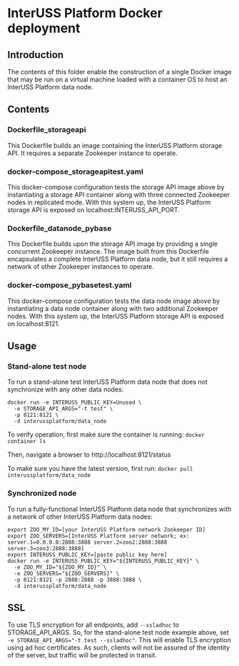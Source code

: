 # InterUSS Platform Docker deployment

## Introduction

The contents of this folder enable the construction of a single Docker image
that may be run on a virtual machine loaded with a container OS to host an
InterUSS Platform data node.

## Contents

### Dockerfile_storageapi

This Dockerfile builds an image containing the InterUSS Platform storage API. It
requires a separate Zookeeper instance to operate.

### docker-compose_storageapitest.yaml

This docker-compose configuration tests the storage API image above by
instantiating a storage API container along with three connected Zookeeper nodes
in replicated mode. With this system up, the InterUSS Platform storage API is
exposed on localhost:INTERUSS_API_PORT.

### Dockerfile_datanode_pybase

This Dockerfile builds upon the storage API image by providing a single
concurrent Zookeeper instance. The image built from this Dockerfile encapsulates
a complete InterUSS Platform data node, but it still requires a network of other
Zookeeper instances to operate.

### docker-compose_pybasetest.yaml

This docker-compose configuration tests the data node image above by
instantiating a data node container along with two additional Zookeeper nodes.
With this system up, the InterUSS Platform storage API is exposed on
localhost:8121.

## Usage

### Stand-alone test node

To run a stand-alone test InterUSS Platform data node that does not synchronize
with any other data nodes:

```shell
docker run -e INTERUSS_PUBLIC_KEY=Unused \
  -e STORAGE_API_ARGS="-t test" \
  -p 8121:8121 \
  -d interussplatform/data_node
```

To verify operation, first make sure the container is running: `docker container
ls`

Then, navigate a browser to http://localhost:8121/status

To make sure you have the latest version, first run: `docker pull
interussplatform/data_node`

### Synchronized node

To run a fully-functional InterUSS Platform data node that synchronizes with a
network of other InterUSS Platform data nodes:

```shell
export ZOO_MY_ID=[your InterUSS Platform network Zookeeper ID]
export ZOO_SERVERS=[InterUSS Platform server network; ex: server.1=0.0.0.0:2888:3888 server.2=zoo2:2888:3888 server.3=zoo3:2888:3888]
export INTERUSS_PUBLIC_KEY=[paste public key here]
docker run -e INTERUSS_PUBLIC_KEY="${INTERUSS_PUBLIC_KEY}" \
  -e ZOO_MY_ID="${ZOO_MY_ID}" \
  -e ZOO_SERVERS="${ZOO_SERVERS}" \
  -p 8121:8121 -p 2888:2888 -p 3888:3888 \
  -d interussplatform/data_node
```

## SSL

To use TLS encryption for all endpoints, add `--ssladhoc` to STORAGE_API_ARGS.  So, for the
stand-alone test node example above, set `-e STORAGE_API_ARGS="-t test --ssladhoc"`.  This will
enable TLS encryption using ad hoc certificates.  As such, clients will not be assured of the
identity of the server, but traffic will be protected in transit.
